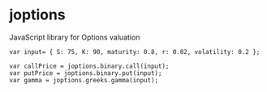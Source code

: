 # joptions
JavaScript library for Options valuation

```
var input= { S: 75, K: 90, maturity: 0.8, r: 0.02, volatility: 0.2 };

var callPrice = joptions.binary.call(input);
var putPrice = joptions.binary.put(input);
var gamma = joptions.greeks.gamma(input);
```

